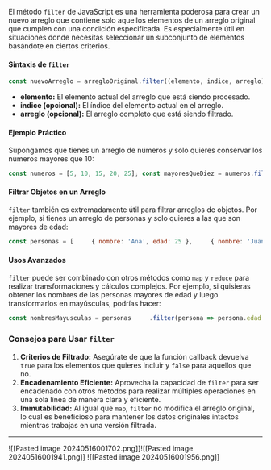 El método `filter` de JavaScript es una herramienta poderosa para crear un nuevo arreglo que contiene solo aquellos elementos de un arreglo original que cumplen con una condición especificada. Es especialmente útil en situaciones donde necesitas seleccionar un subconjunto de elementos basándote en ciertos criterios.

#### Sintaxis de `filter`

```js
const nuevoArreglo = arregloOriginal.filter((elemento, indice, arreglo) => {     // Retorna true si el elemento debe ser incluido, de lo contrario false });
```

- **elemento:** El elemento actual del arreglo que está siendo procesado.
- **indice (opcional):** El índice del elemento actual en el arreglo.
- **arreglo (opcional):** El arreglo completo que está siendo filtrado.

#### Ejemplo Práctico

Supongamos que tienes un arreglo de números y solo quieres conservar los números mayores que 10:

```js
const numeros = [5, 10, 15, 20, 25]; const mayoresQueDiez = numeros.filter(numero => numero > 10);  console.log(mayoresQueDiez);  // [15, 20, 25]
````
#### Filtrar Objetos en un Arreglo

`filter` también es extremadamente útil para filtrar arreglos de objetos. Por ejemplo, si tienes un arreglo de personas y solo quieres a las que son mayores de edad:

```js
const personas = [     { nombre: 'Ana', edad: 25 },     { nombre: 'Juan', edad: 17 },     { nombre: 'Sofía', edad: 22 } ];  const mayoresDeEdad = personas.filter(persona => persona.edad >= 18);  console.log(mayoresDeEdad);  // [{ nombre: 'Ana', edad: 25 }, { nombre: 'Sofía', edad: 22 }]
```

#### Usos Avanzados

`filter` puede ser combinado con otros métodos como `map` y `reduce` para realizar transformaciones y cálculos complejos. Por ejemplo, si quisieras obtener los nombres de las personas mayores de edad y luego transformarlos en mayúsculas, podrías hacer:


```js
const nombresMayusculas = personas     .filter(persona => persona.edad >= 18)     .map(persona => persona.nombre.toUpperCase());  console.log(nombresMayusculas);  // ['ANA', 'SOFÍA']
```

### Consejos para Usar `filter`

1. **Criterios de Filtrado:** Asegúrate de que la función callback devuelva `true` para los elementos que quieres incluir y `false` para aquellos que no.
2. **Encadenamiento Eficiente:** Aprovecha la capacidad de `filter` para ser encadenado con otros métodos para realizar múltiples operaciones en una sola línea de manera clara y eficiente.
3. **Immutabilidad:** Al igual que `map`, `filter` no modifica el arreglo original, lo cual es beneficioso para mantener los datos originales intactos mientras trabajas en una versión filtrada.


---
![[Pasted image 20240516001702.png]]![[Pasted image 20240516001941.png]]
![[Pasted image 20240516001956.png]]
